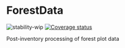 # ForestData
![stability-wip](https://img.shields.io/badge/stability-work_in_progress-lightgrey.svg)
[![Coverage status](https://codecov.io/gh/Riodinino/ForestData/branch/master/graph/badge.svg)](https://codecov.io/github/Riodinino/ForestData?branch=master)

Post-inventory processing of forest plot data

